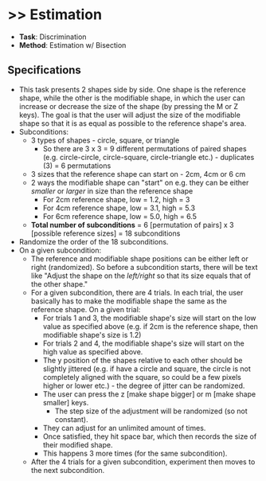 # >> Estimation

- **Task**: Discrimination
- **Method**: Estimation w/ Bisection

## Specifications

* This task presents 2 shapes side by side. One shape is the reference shape, while the other is the modifiable shape, in which the user can increase or decrease the size of the shape (by pressing the M or Z keys). The goal is that the user will adjust the size of the modifiable shape so that it is as equal as possible to the reference shape's area. 
* Subconditions:
  * 3 types of shapes - circle, square, or triangle
    * So there are 3 x 3 = 9 different permutations of paired shapes (e.g. circle-circle, circle-square, circle-triangle etc.) - duplicates (3) = 6 permutations
  * 3 sizes that the reference shape can start on - 2cm, 4cm or 6 cm
  * 2 ways the modifiable shape can "start" on e.g. they can be either _smaller_ or _larger_ in size than the reference shape
    * For 2cm reference shape, low = 1.2, high = 3
    * For 4cm reference shape, low = 3.1, high = 5.3
    * For 6cm reference shape, low = 5.0, high = 6.5
  * **Total number of subconditions** = 6 [permutation of pairs] x 3 [possible reference sizes] = 18 subconditions
* Randomize the order of the 18 subconditions.
* On a given subcondition:
  * The reference and modifiable shape positions can be either left or right (randomized). So before a subcondition starts, there will be text like "Adjust the shape on the _left/right_ so that its size equals that of the other shape."
  * For a given subcondition, there are 4 trials. In each trial, the user basically has to make the modifiable shape the same as the reference shape. On a given trial:
     * For trials 1 and 3, the modifiable shape's size will start on the low value as specified above (e.g. if 2cm is the reference shape, then modifiable shape's size is 1.2)
     * For trials 2 and 4, the modifiable shape's size will start on the high value as specified above.
     * The y position of the shapes relative to each other should be slightly jittered (e.g. if have a circle and square, the circle is not completely aligned with the square, so could be a few pixels higher or lower etc.) - the degree of jitter can be randomized.
     * The user can press the z [make shape bigger] or m [make shape smaller] keys.
        * The step size of the adjustment will be randomized (so not constant).
     * They can adjust for an unlimited amount of times.
     * Once satisfied, they hit space bar, which then records the size of their modified shape.
     * This happens 3 more times (for the same subcondition).
  * After the 4 trials for a given subcondition, experiment then moves to the next subcondition.
